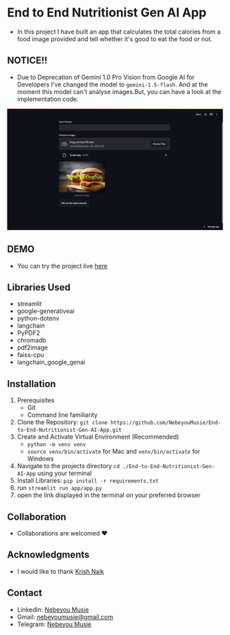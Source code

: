 # End to End Nutritionist Gen AI App
 - In this project I have built an app that calculates the total calories from a food image provided and tell whether it's good to eat the food or not.

## NOTICE!!
 - Due to Deprecation of Gemini 1.0 Pro Vision from Google AI for Developers I've changed the model to `gemini-1.5-flash`. And at the moment this model can't analyse images.But, you can have a look at the implementation code.

![Competitive Ads Analysis App Image](./images/health%20app.png)

## DEMO
 - You can try the project live [here](https://gen-ai-health-app.streamlit.app/)


## Libraries Used
 - streamlit
 - google-generativeai
 - python-dotenv
 - langchain
 - PyPDF2
 - chromadb
 - pdf2image
 - faiss-cpu
 - langchain_google_genai

## Installation
 1. Prerequisites
    - Git
    - Command line familiarity
 2. Clone the Repository: `git clone https://github.com/NebeyouMusie/End-to-End-Nutritionist-Gen-AI-App.git`
 3. Create and Activate Virtual Environment (Recommended)
    - `python -m venv venv`
    - `source venv/bin/activate` for Mac and `venv/bin/activate` for Windows
 4. Navigate to the projects directory `cd ./End-to-End-Nutritionist-Gen-AI-App` using your terminal
 5. Install Libraries: `pip install -r requirements.txt`
 6. run `streamlit run app/app.py`
 7. open the link displayed in the terminal on your preferred browser

## Collaboration
- Collaborations are welcomed ❤️

## Acknowledgments
 - I would like to thank [Krish Naik](https://www.youtube.com/@krishnaik06)
   
## Contact
 - LinkedIn: [Nebeyou Musie](https://www.linkedin.com/in/nebeyou-musie)
 - Gmail: nebeyoumusie@gmail.com
 - Telegram: [Nebeyou Musie](https://t.me/NebeyouMusie)






